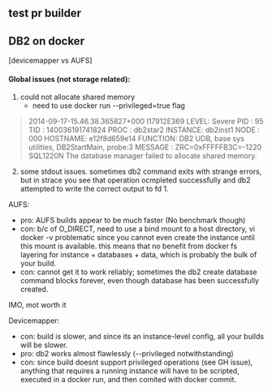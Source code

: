 ## test pr builder
## DB2 on docker

[devicemapper vs AUFS]

#### Global issues (not storage related):
1. could not allocate shared memory
   - need to use docker run --privileged=true flag

> 2014-09-17-15.46.38.365827+000 I17912E369            LEVEL: Severe
> PID     : 95                   TID : 140036191741824 PROC : db2star2
> INSTANCE: db2inst1             NODE : 000
> HOSTNAME: e12f8d659e14
> FUNCTION: DB2 UDB, base sys utilities, DB2StartMain, probe:3
> MESSAGE : ZRC=0xFFFFFB3C=-1220
>           SQL1220N  The database manager failed to allocate shared memory.

2. some stdout issues.  sometimes db2 command exits with strange errors,
but in strace you see that operation ocmpleted successfully and
db2 attempted to write the correct output to fd 1.

AUFS:
- pro: AUFS builds appear to be much faster (No benchmark though)
- con: b/c of O_DIRECT, need to use a bind mount to a host directory,
vi docker -v
problematic since you cannot even create the instance until this mount
is available.  this means that no benefit from docker fs layering for
instance + databases + data, which is probably the bulk of your
build.
- con: cannot get it to work reliably; sometimes the db2 create database 
command blocks forever, even though database has been successfully created.

IMO, mot worth it

Devicemapper:
- con: build is slower, and since its an instance-level config, 
all your builds will be slower.
- pro: db2 works almost flawlessly (--privileged notwithstanding)
- con: since build doesnt support privileged operations (see GH issue),
anything that requires a running instance will have to be scripted,
executed in a docker run, and then comited with docker commit.
